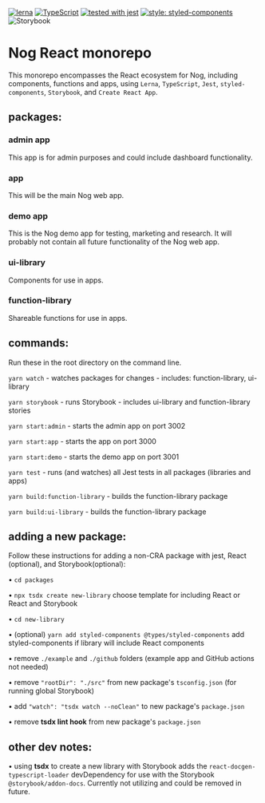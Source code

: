 [![lerna](https://img.shields.io/badge/maintained%20with-lerna-cc00ff.svg)](https://lerna.js.org/)
[![TypeScript](https://badges.frapsoft.com/typescript/code/typescript.svg?v=101)](https://github.com/ellerbrock/typescript-badges/)
[![tested with jest](https://img.shields.io/badge/tested_with-jest-99424f.svg)](https://github.com/facebook/jest)
[![style: styled-components](https://img.shields.io/badge/style-%F0%9F%92%85%20styled--components-orange.svg?colorB=daa357&colorA=db748e)](https://github.com/styled-components/styled-components)
![Storybook](https://cdn.jsdelivr.net/gh/storybookjs/brand@master/badge/badge-storybook.svg)


# Nog React monorepo
This monorepo encompasses the React ecosystem for Nog, including components, functions and apps, using `Lerna`, `TypeScript`, `Jest`, `styled-components`, `Storybook`, and `Create React App`.

## packages:
### admin app
This app is for admin purposes and could include dashboard functionality.

### app
This will be the main Nog web app.

### demo app
This is the Nog demo app for testing, marketing and research. It will probably not contain all future functionality of the Nog web app.

### ui-library
Components for use in apps.

### function-library
Shareable functions for use in apps.


## commands:
Run these in the root directory on the command line.

```yarn watch``` - watches packages for changes - includes: function-library, ui-library

```yarn storybook``` - runs Storybook - includes ui-library and function-library stories

```yarn start:admin``` - starts the admin app on port 3002

```yarn start:app``` - starts the app on port 3000

```yarn start:demo``` - starts the demo app on port 3001

```yarn test``` - runs (and watches) all Jest tests in all packages (libraries and apps)

```yarn build:function-library``` - builds the function-library package

```yarn build:ui-library``` - builds the function-library package


## adding a new package:
Follow these instructions for adding a non-CRA package with jest, React (optional), and Storybook(optional):

• `cd packages`

• `npx tsdx create new-library` choose template for including React or React and Storybook

• `cd new-library`

• (optional) `yarn add styled-components @types/styled-components` add styled-components if library will include React components

• remove `./example` and `./github` folders (example app and GitHub actions not needed)

• remove ```"rootDir": "./src"``` from new package's `tsconfig.json` (for running global Storybook)

• add ```"watch": "tsdx watch --noClean"``` to new package's `package.json`

• remove **tsdx lint hook** from new package's `package.json`


## other dev notes:
• using **tsdx** to create a new library with Storybook adds the `react-docgen-typescript-loader` devDependency for use with the Storybook `@storybook/addon-docs`. Currently not utilizing and could be removed in future.

